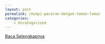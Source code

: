```yaml
---
layout: post
permalink: /mimpi-pacaran-dengan-teman-lama/
categories:
    - Uncategorized
---
```


[Baca Selengkapnya](/04)